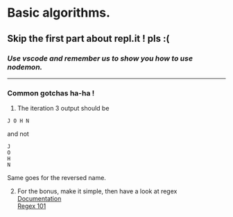 # Basic algorithms.

## Skip the first part about repl.it ! pls :(

### *Use vscode and remember us to show you how to use nodemon.*


----------------------------------------
### Common gotchas ha-ha !

1. The iteration 3 output should be  

`J O H N` 

 and not  

`J`  
`O`  
`H`  
`N`  

Same goes for the reversed name.

2. For the bonus, make it simple, then have a look at regex  
[Documentation](https://developer.mozilla.org/fr/docs/Web/JavaScript/Reference/Objets_globaux/RegExp)  
[Regex 101](https://regex101.com/)